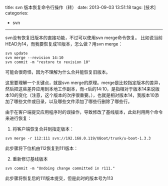 title: svn 版本恢复命令行操作（转）
date: 2013-09-03 13:51:18
tags: [技术]
categories: 
- svn
---

svn没有恢复旧版本的直接功能，不过可以使用svn merge命令恢复。
比如说当前HEAD为14，而我要恢复成10版本，怎么做？用svn merge：
<!-- more -->
```
svn update
svn merge --revision 14:10
svn commit -m "restore to revision 10"

```
可能会很奇怪，因为不理解为什么合并能恢复旧版本。

这里要理解一个关键点，就是svn merge的原理。merge是比较指定版本的差异，然后把这些差异应用到本地工作副本，而-r后的14:10，是指相对于版本14来说版本10的变化（注意，这个版本的次序很重要。），也就是相对版本14，我版本10添加了哪些文件或目录，以及哪些文件添加了哪些行删除了哪些行。

由于在客户端提交应用程序时的误操作，导致修改了基线版本，此处利用两个命令来进行恢复：

1. 将客户端恢复合并到指定版本：

```
svn merge -r 112:111 svn://192.168.0.119/UBoot/trunk/u-boot-1.3.3

```
此步骤将下位机由112恢复到111版本：

2. 重新修订基线版本

```
svn commit -m "Undoing change committed in r111."

```
此步骤将恢复后的111版本提交，但是此时的版本号为113